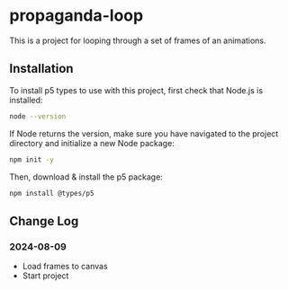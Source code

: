 # propaganda-loop
This is a project for looping through a set of frames of an animations.

## Installation
To install p5 types to use with this project, first check that Node.js is installed:
```bash
node --version
```

If Node returns the version, make sure you have navigated to the project
directory and initialize a new Node package:
```bash
npm init -y
```

Then, download & install the p5 package:
```bash
npm install @types/p5
```

## Change Log
### 2024-08-09
- Load frames to canvas
- Start project
